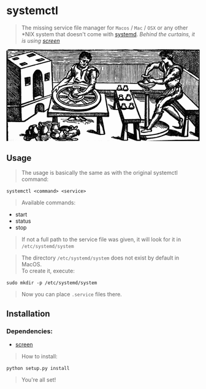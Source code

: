 # systemctl
> The missing service file manager for `Macos` / `Mac` / `OSX` or any other \*NIX system
> that doesn't come with [systemd](https://en.wikipedia.org/wiki/Systemd).
> _Behind the curtains, it is using [screen](https://www.gnu.org/software/screen/manual/screen.html)_

<p align="center">
  <img src='pottery.gif' />
</p>

## Usage
> The usage is basically the same as with the original systemctl command:

    systemctl <command> <service>

> Available commands:
* start
* status
* stop 

> If not a full path to the service file was given, it will look for it in  
`/etc/systemd/system`

> The directory `/etc/systemd/system` does not exist by default in MacOS.  
> To create it, execute:

    sudo mkdir -p /etc/systemd/system

> Now you can place `.service` files there.
 
## Installation
### Dependencies:
* [screen](https://www.gnu.org/software/screen/manual/screen.html)

> How to install:

    python setup.py install
    
> You're all set! 
